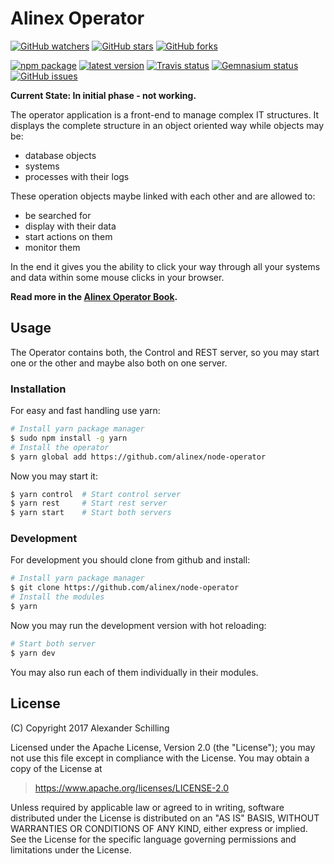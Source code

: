 # Alinex Operator

[![GitHub watchers](
  https://img.shields.io/github/watchers/alinex/node-operator.svg?style=social&label=Watch&maxAge=86400)](
  https://github.com/alinex/node-operator/subscription)<!-- {.hidden-small} -->
[![GitHub stars](
  https://img.shields.io/github/stars/alinex/node-operator.svg?style=social&label=Star&maxAge=86400)](
  https://github.com/alinex/node-operator)
[![GitHub forks](
  https://img.shields.io/github/forks/alinex/node-operator.svg?style=social&label=Fork&maxAge=86400)](
  https://github.com/alinex/node-operator)<!-- {.hidden-small} -->
<!-- {p:.right} -->

[![npm package](
  https://img.shields.io/npm/v/alinex-operator.svg?maxAge=86400&label=latest%20version)](
  https://www.npmjs.com/package/alinex-operator)
[![latest version](
  https://img.shields.io/npm/l/alinex-operator.svg?maxAge=86400)](
  #license)<!-- {.hidden-small} -->
[![Travis status](
  https://img.shields.io/travis/alinex/node-operator.svg?maxAge=86400&label=develop)](
  https://travis-ci.org/alinex/node-operator)
[![Gemnasium status](
  https://img.shields.io/gemnasium/alinex/node-operator.svg?maxAge=86400)](
  https://gemnasium.com/alinex/node-operator)
[![GitHub issues](
  https://img.shields.io/github/issues/alinex/node-operator.svg?maxAge=86400)](
  https://github.com/alinex/node-operator/issues)<!-- {.hidden-small} -->

__Current State: In initial phase - not working.__

The operator application is a front-end to manage complex IT structures. It displays
the complete structure in an object oriented way while objects may be:
- database objects
- systems
- processes with their logs

These operation objects maybe linked with each other and are allowed to:
- be searched for
- display with their data
- start actions on them
- monitor them

In the end it gives you the ability to click your way through all your systems and
data within some mouse clicks in your browser.

__Read more in the [Alinex Operator Book](https://alinex.gitbooks.io/operator/).__


## Usage

The Operator contains both, the Control and REST server, so you may start one or
the other and maybe also both on one server.

### Installation

For easy and fast handling use yarn:

``` bash
# Install yarn package manager
$ sudo npm install -g yarn
# Install the operator
$ yarn global add https://github.com/alinex/node-operator
```

Now you may start it:

``` bash
$ yarn control  # Start control server
$ yarn rest     # Start rest server
$ yarn start    # Start both servers
```

### Development

For development you should clone from github and install:

``` bash
# Install yarn package manager
$ git clone https://github.com/alinex/node-operator
# Install the modules
$ yarn
```

Now you may run the development version with hot reloading:

``` bash
# Start both server
$ yarn dev
```

You may also run each of them individually in their modules.

## License

(C) Copyright 2017 Alexander Schilling

Licensed under the Apache License, Version 2.0 (the "License");
you may not use this file except in compliance with the License.
You may obtain a copy of the License at

>  <https://www.apache.org/licenses/LICENSE-2.0>

Unless required by applicable law or agreed to in writing, software
distributed under the License is distributed on an "AS IS" BASIS,
WITHOUT WARRANTIES OR CONDITIONS OF ANY KIND, either express or implied.
See the License for the specific language governing permissions and
limitations under the License.
